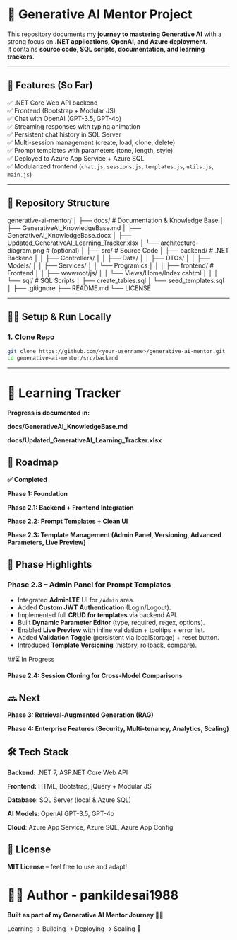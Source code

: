 # 🚀 Generative AI Mentor Project

This repository documents my **journey to mastering Generative AI** with a strong focus on **.NET applications, OpenAI, and Azure deployment**.  
It contains **source code, SQL scripts, documentation, and learning trackers**.

---

## 📌 Features (So Far)

✅ .NET Core Web API backend  
✅ Frontend (Bootstrap + Modular JS)  
✅ Chat with OpenAI (GPT-3.5, GPT-4o)  
✅ Streaming responses with typing animation  
✅ Persistent chat history in SQL Server  
✅ Multi-session management (create, load, clone, delete)  
✅ Prompt templates with parameters (tone, length, style)  
✅ Deployed to Azure App Service + Azure SQL  
✅ Modularized frontend (`chat.js`, `sessions.js`, `templates.js`, `utils.js`, `main.js`)  

---

## 📂 Repository Structure

generative-ai-mentor/
│
├── docs/ # Documentation & Knowledge Base
│ ├── GenerativeAI_KnowledgeBase.md
│ ├── GenerativeAI_KnowledgeBase.docx
│ ├── Updated_GenerativeAI_Learning_Tracker.xlsx
│ └── architecture-diagram.png # (optional)
│
├── src/ # Source Code
│ ├── backend/ # .NET Backend
│ │ ├── Controllers/
│ │ ├── Data/
│ │ ├── DTOs/
│ │ ├── Models/
│ │ ├── Services/
│ │ └── Program.cs
│ │
│ ├── frontend/ # Frontend
│ │ ├── wwwroot/js/
│ │ └── Views/Home/Index.cshtml
│ │
│ └── sql/ # SQL Scripts
│ ├── create_tables.sql
│ └── seed_templates.sql
│
├── .gitignore
├── README.md
└── LICENSE


---

## 🧑‍💻 Setup & Run Locally

### 1. Clone Repo
```bash
git clone https://github.com/<your-username>/generative-ai-mentor.git
cd generative-ai-mentor/src/backend
```
---
# 📖 Learning Tracker #

**Progress is documented in:**

**docs/GenerativeAI_KnowledgeBase.md**

**docs/Updated_GenerativeAI_Learning_Tracker.xlsx**

## 🎯 Roadmap
**✅ Completed**

**Phase 1: Foundation**

**Phase 2.1: Backend + Frontend Integration**

**Phase 2.2: Prompt Templates + Clean UI**

**Phase 2.3: Template Management (Admin Panel, Versioning, Advanced Parameters, Live Preview)**



## 🚀 Phase Highlights

### Phase 2.3 – Admin Panel for Prompt Templates
- Integrated **AdminLTE** UI for `/Admin` area.
- Added **Custom JWT Authentication** (Login/Logout).
- Implemented full **CRUD for templates** via backend API.
- Built **Dynamic Parameter Editor** (type, required, regex, options).
- Enabled **Live Preview** with inline validation + tooltips + error list.
- Added **Validation Toggle** (persistent via localStorage) + reset button.
- Introduced **Template Versioning** (history, rollback, compare).

##⏳ In Progress

**Phase 2.4: Session Cloning for Cross-Model Comparisons**

## 🔜 Next

**Phase 3: Retrieval-Augmented Generation (RAG)**

**Phase 4: Enterprise Features (Security, Multi-tenancy, Analytics, Scaling)**

## 🛠️ Tech Stack

**Backend:** .NET 7, ASP.NET Core Web API

**Frontend:** HTML, Bootstrap, jQuery + Modular JS

**Database**: SQL Server (local & Azure SQL)

**AI Models**: OpenAI GPT-3.5, GPT-4o

**Cloud**: Azure App Service, Azure SQL, Azure App Config

## 📌 License

**MIT License** – feel free to use and adapt!

# 👨‍🏫 Author - pankildesai1988

**Built as part of my Generative AI Mentor Journey 🧑‍💻**

Learning → Building → Deploying → Scaling 🚀
